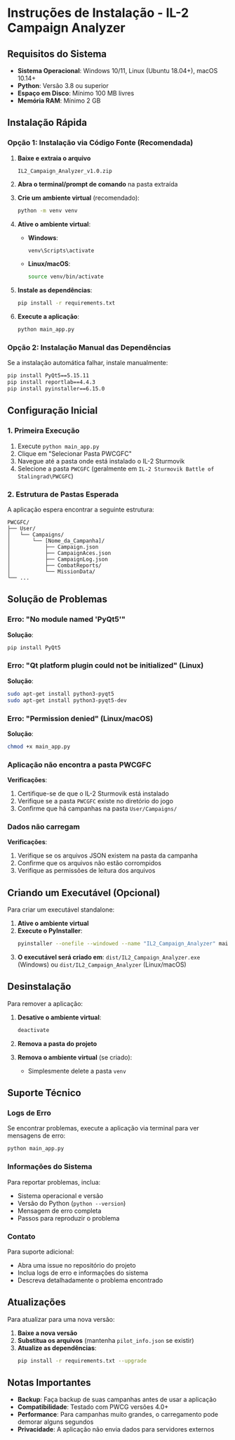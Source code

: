 # Instruções de Instalação - IL-2 Campaign Analyzer

## Requisitos do Sistema

- **Sistema Operacional**: Windows 10/11, Linux (Ubuntu 18.04+), macOS 10.14+
- **Python**: Versão 3.8 ou superior
- **Espaço em Disco**: Mínimo 100 MB livres
- **Memória RAM**: Mínimo 2 GB

## Instalação Rápida

### Opção 1: Instalação via Código Fonte (Recomendada)

1. **Baixe e extraia o arquivo**
   ```
   IL2_Campaign_Analyzer_v1.0.zip
   ```

2. **Abra o terminal/prompt de comando** na pasta extraída

3. **Crie um ambiente virtual** (recomendado):
   ```bash
   python -m venv venv
   ```

4. **Ative o ambiente virtual**:
   - **Windows**:
     ```cmd
     venv\Scripts\activate
     ```
   - **Linux/macOS**:
     ```bash
     source venv/bin/activate
     ```

5. **Instale as dependências**:
   ```bash
   pip install -r requirements.txt
   ```

6. **Execute a aplicação**:
   ```bash
   python main_app.py
   ```

### Opção 2: Instalação Manual das Dependências

Se a instalação automática falhar, instale manualmente:

```bash
pip install PyQt5==5.15.11
pip install reportlab==4.4.3
pip install pyinstaller==6.15.0
```

## Configuração Inicial

### 1. Primeira Execução

1. Execute `python main_app.py`
2. Clique em "Selecionar Pasta PWCGFC"
3. Navegue até a pasta onde está instalado o IL-2 Sturmovik
4. Selecione a pasta `PWCGFC` (geralmente em `IL-2 Sturmovik Battle of Stalingrad\PWCGFC`)

### 2. Estrutura de Pastas Esperada

A aplicação espera encontrar a seguinte estrutura:

```
PWCGFC/
├── User/
│   └── Campaigns/
│       └── [Nome_da_Campanha]/
│           ├── Campaign.json
│           ├── CampaignAces.json
│           ├── CampaignLog.json
│           ├── CombatReports/
│           └── MissionData/
└── ...
```

## Solução de Problemas

### Erro: "No module named 'PyQt5'"

**Solução**:
```bash
pip install PyQt5
```

### Erro: "Qt platform plugin could not be initialized" (Linux)

**Solução**:
```bash
sudo apt-get install python3-pyqt5
sudo apt-get install python3-pyqt5-dev
```

### Erro: "Permission denied" (Linux/macOS)

**Solução**:
```bash
chmod +x main_app.py
```

### Aplicação não encontra a pasta PWCGFC

**Verificações**:
1. Certifique-se de que o IL-2 Sturmovik está instalado
2. Verifique se a pasta `PWCGFC` existe no diretório do jogo
3. Confirme que há campanhas na pasta `User/Campaigns/`

### Dados não carregam

**Verificações**:
1. Verifique se os arquivos JSON existem na pasta da campanha
2. Confirme que os arquivos não estão corrompidos
3. Verifique as permissões de leitura dos arquivos

## Criando um Executável (Opcional)

Para criar um executável standalone:

1. **Ative o ambiente virtual**
2. **Execute o PyInstaller**:
   ```bash
   pyinstaller --onefile --windowed --name "IL2_Campaign_Analyzer" main_app.py
   ```
3. **O executável será criado em**: `dist/IL2_Campaign_Analyzer.exe` (Windows) ou `dist/IL2_Campaign_Analyzer` (Linux/macOS)

## Desinstalação

Para remover a aplicação:

1. **Desative o ambiente virtual**:
   ```bash
   deactivate
   ```

2. **Remova a pasta do projeto**

3. **Remova o ambiente virtual** (se criado):
   - Simplesmente delete a pasta `venv`

## Suporte Técnico

### Logs de Erro

Se encontrar problemas, execute a aplicação via terminal para ver mensagens de erro:

```bash
python main_app.py
```

### Informações do Sistema

Para reportar problemas, inclua:
- Sistema operacional e versão
- Versão do Python (`python --version`)
- Mensagem de erro completa
- Passos para reproduzir o problema

### Contato

Para suporte adicional:
- Abra uma issue no repositório do projeto
- Inclua logs de erro e informações do sistema
- Descreva detalhadamente o problema encontrado

## Atualizações

Para atualizar para uma nova versão:

1. **Baixe a nova versão**
2. **Substitua os arquivos** (mantenha `pilot_info.json` se existir)
3. **Atualize as dependências**:
   ```bash
   pip install -r requirements.txt --upgrade
   ```

## Notas Importantes

- **Backup**: Faça backup de suas campanhas antes de usar a aplicação
- **Compatibilidade**: Testado com PWCG versões 4.0+
- **Performance**: Para campanhas muito grandes, o carregamento pode demorar alguns segundos
- **Privacidade**: A aplicação não envia dados para servidores externos

